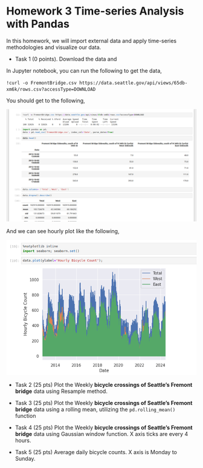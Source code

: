 # Homework 3 Time-series Analysis with Pandas

In this homework, we will import external data and apply time-series methodologies and visualize our data.

* Task 1 (0 points). Download the data and 

In Jupyter notebook, you can run the following to get the data,

`!curl -o FremontBridge.csv https://data.seattle.gov/api/views/65db-xm6k/rows.csv?accessType=DOWNLOAD`

You should get to the following,

![homework3.png](../../../../images/big_data/homework/homework3.png)

And we can see hourly plot like the following,

![homework3_1.png](../../../../images/big_data/homework/homework3_1.png)

* Task 2 (25 pts) Plot the Weekly **bicycle crossings of Seattle’s Fremont bridge** data using Resample method.

* Task 3 (25 pts) Plot the Weekly **bicycle crossings of Seattle’s Fremont bridge** data using a rolling mean,
  utilizing the `pd.rolling_mean()` function

* Task 4 (25 pts) Plot the Weekly **bicycle crossings of Seattle’s Fremont bridge** data using Gaussian window function.
 X axis ticks are every 4 hours.

* Task 5 (25 pts) Average daily bicycle counts.
 X axis is Monday to Sunday.
